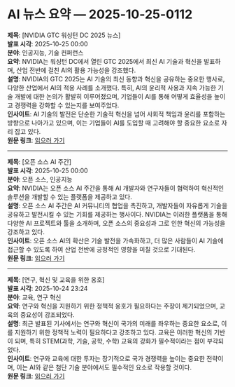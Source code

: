 # AI 뉴스 요약 — 2025-10-25-0112

**제목**: [NVIDIA GTC 워싱턴 DC 2025 뉴스]  
**발표 시각**: 2025-10-25 00:00  
**분야**: 인공지능, 기술 컨퍼런스  
**요약**: NVIDIA는 워싱턴 DC에서 열린 GTC 2025에서 최신 AI 기술과 혁신을 발표하며, 산업 전반에 걸친 AI의 활용 가능성을 강조했다.  
**설명**: NVIDIA의 GTC 2025는 AI 기술의 최신 동향과 혁신을 공유하는 중요한 행사로, 다양한 산업에서 AI의 적용 사례를 소개했다. 특히, AI의 윤리적 사용과 지속 가능한 기술 개발에 대한 논의가 활발히 이루어졌으며, 기업들이 AI를 통해 어떻게 효율성을 높이고 경쟁력을 강화할 수 있는지를 보여주었다.  
**인사이트**: AI 기술의 발전은 단순한 기술적 혁신을 넘어 사회적 책임과 윤리를 포함하는 방향으로 나아가고 있으며, 이는 기업들이 AI를 도입할 때 고려해야 할 중요한 요소로 자리 잡고 있다.  
**원문 링크**: [읽으러 가기](https://blogs.nvidia.com/blog/nvidia-gtc-washington-dc-2025-news/)

---

**제목**: [오픈 소스 AI 주간]  
**발표 시각**: 2025-10-25 00:00  
**분야**: 오픈 소스, 인공지능  
**요약**: NVIDIA는 오픈 소스 AI 주간을 통해 AI 개발자와 연구자들이 협력하여 혁신적인 솔루션을 개발할 수 있는 플랫폼을 제공하고 있다.  
**설명**: 오픈 소스 AI 주간은 AI 커뮤니티의 협업을 촉진하고, 개발자들이 자유롭게 기술을 공유하고 발전시킬 수 있는 기회를 제공하는 행사이다. NVIDIA는 이러한 플랫폼을 통해 다양한 AI 프로젝트와 툴을 소개하며, 오픈 소스의 중요성과 그로 인한 혁신의 가능성을 강조하고 있다.  
**인사이트**: 오픈 소스 AI의 확산은 기술 발전을 가속화하고, 더 많은 사람들이 AI 기술에 접근할 수 있도록 하여 산업 전반에 긍정적인 영향을 미칠 것으로 기대된다.  
**원문 링크**: [읽으러 가기](https://blogs.nvidia.com/blog/open-source-ai-week/)

---

**제목**: [연구, 혁신 및 교육을 위한 옹호]  
**발표 시각**: 2025-10-24 23:24  
**분야**: 교육, 연구 혁신  
**요약**: 연구와 혁신을 지원하기 위한 정책적 옹호가 필요하다는 주장이 제기되었으며, 교육의 중요성이 강조되었다.  
**설명**: 최근 발표된 기사에서는 연구와 혁신이 국가의 미래를 좌우하는 중요한 요소로, 이를 지원하기 위한 정책적 노력이 필요하다고 강조하고 있다. 교육은 이러한 혁신의 기반이 되며, 특히 STEM(과학, 기술, 공학, 수학) 교육의 강화가 필수적이라는 점이 부각되었다.  
**인사이트**: 연구와 교육에 대한 투자는 장기적으로 국가 경쟁력을 높이는 중요한 전략이며, 이는 AI와 같은 첨단 기술 분야에서도 필수적인 요소로 작용할 것이다.  
**원문 링크**: [읽으러 가기](https://www.technologyreview.com/2025/10/24/1126584/stand-up-for-research-innovation-and-education-2/)